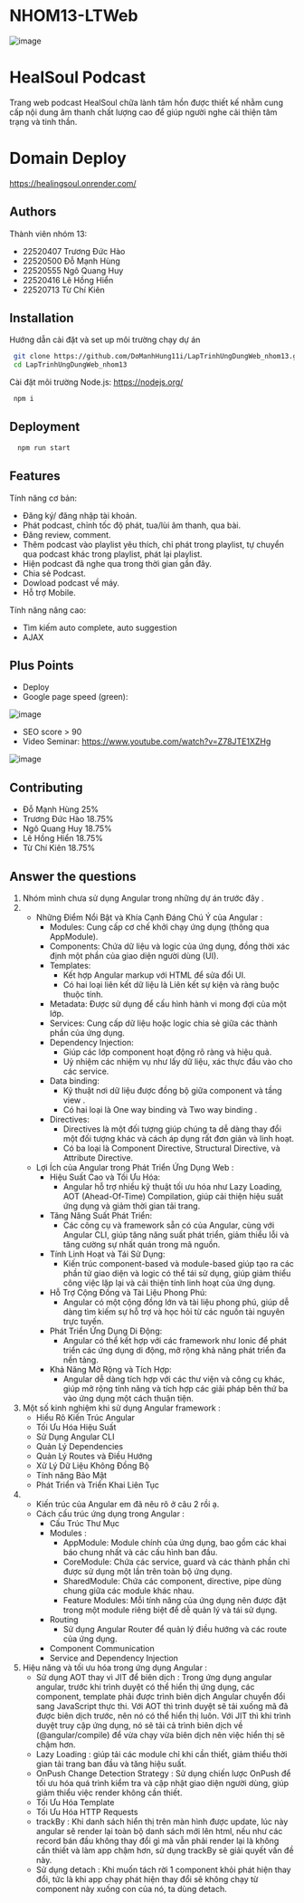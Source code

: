 
# NHOM13-LTWeb
![image](https://github.com/HaotapIT/NHOM13-LTWeb/assets/145156126/bf780d0b-3929-4e0f-9295-bade41a27250)
# HealSoul Podcast
Trang web podcast HealSoul chữa lành tâm hồn được thiết kế nhằm cung cấp nội dung âm thanh chất lượng cao để giúp người nghe cải thiện tâm trạng và tinh thần.
# Domain Deploy
https://healingsoul.onrender.com/




## Authors
Thành viên nhóm 13:
- 22520407 Trương Đức Hào
- 22520500 Đỗ Mạnh Hùng
- 22520555 Ngô Quang Huy
- 22520416 Lê Hồng Hiển
- 22520713 Từ Chí Kiên



## Installation

Hướng dẫn cài đặt và set up môi trường chạy dự án

```bash
 git clone https://github.com/DoManhHung11i/LapTrinhUngDungWeb_nhom13.git
 cd LapTrinhUngDungWeb_nhom13
```
Cài đặt môi trường Node.js: https://nodejs.org/
```bash
 npm i
```

    
## Deployment

```bash
  npm run start
```


## Features
Tính năng cơ bản:
-	Đăng ký/ đăng nhập tài khoản.
-	Phát podcast, chỉnh tốc độ phát, tua/lùi âm thanh, qua bài.
-	Đăng review, comment.
-	Thêm podcast vào playlist yêu thích, chỉ phát trong playlist, tự chuyển qua podcast khác trong playlist, phát lại playlist.
-	Hiện podcast đã nghe qua trong thời gian gần đây.
-	Chia sẻ Podcast.
-	Dowload podcast về máy.
-	Hỗ trợ Mobile.

Tính năng nâng cao:
- Tìm kiếm auto complete, auto suggestion
- AJAX



## Plus Points
- Deploy
- Google page speed (green):

![image](https://github.com/DoManhHung11i/LapTrinhUngDungWeb_nhom13/assets/145156126/0975d615-80c7-41a5-8ee1-4cdfb0ddfac9)

- SEO score > 90
- Video Seminar: https://www.youtube.com/watch?v=Z78JTE1XZHg

![image](https://github.com/DoManhHung11i/LapTrinhUngDungWeb_nhom13/assets/145156126/4da8b9c6-76ea-4899-a878-130a2fac0e63)


## Contributing

- Đỗ Mạnh Hùng 25%
- Trương Đức Hào 18.75%
- Ngô Quang Huy 18.75%
- Lê Hồng Hiển 18.75%
- Từ Chí Kiên 18.75%


## Answer the questions

1. Nhóm mình chưa sử dụng Angular trong những dự án trước đây .
2. * Những Điểm Nổi Bật và Khía Cạnh Đáng Chú Ý của Angular :
      - Modules: Cung cấp cơ chế khởi chạy ứng dụng (thông qua AppModule).
      - Components: Chứa dữ liệu và logic của ứng dụng, đồng thời xác định một phần của giao diện người dùng (UI).
      - Templates: 
          + Kết hợp Angular markup với HTML để sửa đổi UI.
          + Có hai loại liên kết dữ liệu là Liên kết sự kiện và ràng buộc thuộc tính.
      - Metadata: Được sử dụng để cấu hình hành vi mong đợi của một lớp.
      - Services: Cung cấp dữ liệu hoặc logic chia sẻ giữa các thành phần của ứng dụng.
      - Dependency Injection:
          + Giúp các lớp component hoạt động rõ ràng và hiệu quả.
          + Uỷ nhiệm các nhiệm vụ như lấy dữ liệu, xác thực đầu vào cho các service.
      - Data binding:
          + Kỹ thuật nơi dữ liệu được đồng bộ giữa component và tầng view .
          + Có hai loại là One way binding và Two way binding .
      - Directives:
          + Directives là một đối tượng giúp chúng ta dễ dàng thay đổi một đối tượng khác và cách áp dụng rất đơn giản và linh hoạt.
          + Có ba loại là Component Directive, Structural Directive, và Attribute Directive.
   * Lợi Ích của Angular trong Phát Triển Ứng Dụng Web :
      - Hiệu Suất Cao và Tối Ưu Hóa:
          + Angular hỗ trợ nhiều kỹ thuật tối ưu hóa như Lazy Loading, AOT (Ahead-Of-Time) Compilation, giúp cải thiện hiệu suất ứng dụng và giảm thời gian tải trang.
      - Tăng Năng Suất Phát Triển:
          + Các công cụ và framework sẵn có của Angular, cùng với Angular CLI, giúp tăng năng suất phát triển, giảm thiểu lỗi và tăng cường sự nhất quán trong mã nguồn.
      -  Tính Linh Hoạt và Tái Sử Dụng:
          + Kiến trúc component-based và module-based giúp tạo ra các phần tử giao diện và logic có thể tái sử dụng, giúp giảm thiểu công việc lặp lại và cải thiện tính linh hoạt của ứng dụng.
      -  Hỗ Trợ Cộng Đồng và Tài Liệu Phong Phú:
          + Angular có một cộng đồng lớn và tài liệu phong phú, giúp dễ dàng tìm kiếm sự hỗ trợ và học hỏi từ các nguồn tài nguyên trực tuyến.
      -  Phát Triển Ứng Dụng Di Động:
          + Angular có thể kết hợp với các framework như Ionic để phát triển các ứng dụng di động, mở rộng khả năng phát triển đa nền tảng.
      -  Khả Năng Mở Rộng và Tích Hợp:
          + Angular dễ dàng tích hợp với các thư viện và công cụ khác, giúp mở rộng tính năng và tích hợp các giải pháp bên thứ ba vào ứng dụng một cách thuận tiện.
3. Một số kinh nghiệm khi sử dụng Angular framework :
      - Hiểu Rõ Kiến Trúc Angular
      - Tối Ưu Hóa Hiệu Suất
      - Sử Dụng Angular CLI
      - Quản Lý Dependencies
      - Quản Lý Routes và Điều Hướng
      - Xử Lý Dữ Liệu Không Đồng Bộ
      - Tính năng Bảo Mật
      - Phát Triển và Triển Khai Liên Tục
4.  * Kiến trúc của Angular em đã nêu rõ ở câu 2 rồi ạ.
    * Cách cấu trúc ứng dụng trong Angular  :
      - Cấu Trúc Thư Mục
      - Modules :
        + AppModule: Module chính của ứng dụng, bao gồm các khai báo chung nhất và các cấu hình ban đầu.
        + CoreModule: Chứa các service, guard và các thành phần chỉ được sử dụng một lần trên toàn bộ ứng dụng.
        + SharedModule: Chứa các component, directive, pipe dùng chung giữa các module khác nhau.
        + Feature Modules: Mỗi tính năng của ứng dụng nên được đặt trong một module riêng biệt để dễ quản lý và tái sử dụng.
      - Routing
        + Sử dụng Angular Router để quản lý điều hướng và các route của ứng dụng.
      - Component Communication
      - Service and Dependency Injection
5. Hiệu năng và tối ưu hóa trong ứng dụng Angular :
    - Sử dụng AOT thay vì JIT để biên dịch : Trong ứng dụng angular angular, trước khi trình duyệt có thể hiển thị ứng dụng, các component, template phải được trình biên dịch Angular chuyển đổi sang JavaScript thực thi. Với AOT thì trình duyệt sẽ tải xuống mã đã được biên dịch trước, nên nó có thể hiển thị luôn. Với JIT thì khi trình duyệt truy cập ứng dụng, nó sẽ tải cả trình biên dịch về (@angular/compile) để vừa chạy vừa biên dịch nên việc hiển thị sẽ chậm hơn.
    - Lazy Loading : giúp tải các module chỉ khi cần thiết, giảm thiểu thời gian tải trang ban đầu và tăng hiệu suất.
    - OnPush Change Detection Strategy : Sử dụng chiến lược OnPush để tối ưu hóa quá trình kiểm tra và cập nhật giao diện người dùng, giúp giảm thiểu việc render không cần thiết.
    - Tối Ưu Hóa Template
    - Tối Ưu Hóa HTTP Requests
    - trackBy : Khi danh sách hiển thị trên màn hình được update, lúc này angular sẽ render lại toàn bộ danh sách mới lên html, nếu như các record bán đầu không thay đổi gì mà vẫn phải render lại là không cần thiết và làm app chậm hơn, sử dụng trackBy sẽ giải quyết vấn đề này.
    - Sử dụng detach : Khi muốn tách rời 1 component khỏi phát hiện thay đổi, tức là khi app chạy phát hiện thay đổi sẽ không chạy từ component này xuống con của nó, ta dùng detach.






